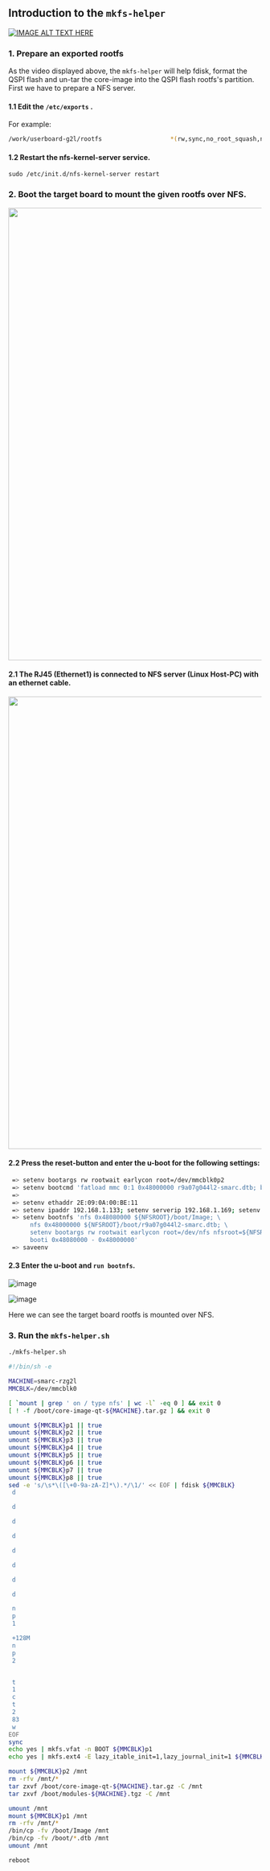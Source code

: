 ## Introduction to the `mkfs-helper`

[![IMAGE ALT TEXT HERE](https://img.youtube.com/vi/MMLUCpsnm1s/0.jpg)](https://www.youtube.com/watch?v=MMLUCpsnm1s)

### 1. Prepare an exported rootfs

As the video displayed above, the `mkfs-helper` will help fdisk, format the QSPI flash and un-tar the core-image into the QSPI flash rootfs's partition. First we have to prepare a NFS server. 

#### 1.1 Edit the `/etc/exports` . 

For example:

```bash
/work/userboard-g2l/rootfs                   *(rw,sync,no_root_squash,no_subtree_check)
```

#### 1.2 Restart the nfs-kernel-server service. 

```
sudo /etc/init.d/nfs-kernel-server restart
```

### 2. Boot the target board to mount the given rootfs over NFS. 

<img src="https://renesas.info/w/images/3/3d/smarc_series_carrier_board.png" width="900" />

#### 2.1 The RJ45 (Ethernet1) is connected to NFS server (Linux Host-PC) with an ethernet cable. 

<img src=https://user-images.githubusercontent.com/33512027/179653013-939cb544-fbb9-4eb5-84f8-f5494ac7d153.png width=900 />

#### 2.2 Press the reset-button and enter the u-boot for the following settings: 

```bash
 => setenv bootargs rw rootwait earlycon root=/dev/mmcblk0p2
 => setenv bootcmd 'fatload mmc 0:1 0x48000000 r9a07g044l2-smarc.dtb; booti 0x48080000 - 0x48000000'
 => 
 => setenv ethaddr 2E:09:0A:00:BE:11
 => setenv ipaddr 192.168.1.133; setenv serverip 192.168.1.169; setenv NFSROOT ${serverip}:/work/userboard-vlp/rootfs
 => setenv bootnfs 'nfs 0x48080000 ${NFSROOT}/boot/Image; \
      nfs 0x48000000 ${NFSROOT}/boot/r9a07g044l2-smarc.dtb; \
      setenv bootargs rw rootwait earlycon root=/dev/nfs nfsroot=${NFSROOT} ip=dhcp; \
      booti 0x48080000 - 0x48000000'
 => saveenv
```

#### 2.3 Enter the u-boot and `run bootnfs`. 

![image](https://user-images.githubusercontent.com/33512027/179456557-19bd2d5d-478c-439b-8dcb-1fc6fada55cb.png)

![image](https://user-images.githubusercontent.com/33512027/179456817-eaf23cc4-e119-42c4-993a-c51075c2660e.png)

Here we can see the target board rootfs is mounted over NFS. 

### 3. Run the `mkfs-helper.sh`

```bash
./mkfs-helper.sh
```

```bash
#!/bin/sh -e

MACHINE=smarc-rzg2l
MMCBLK=/dev/mmcblk0

[ `mount | grep ' on / type nfs' | wc -l` -eq 0 ] && exit 0
[ ! -f /boot/core-image-qt-${MACHINE}.tar.gz ] && exit 0

umount ${MMCBLK}p1 || true
umount ${MMCBLK}p2 || true
umount ${MMCBLK}p3 || true
umount ${MMCBLK}p4 || true
umount ${MMCBLK}p5 || true
umount ${MMCBLK}p6 || true
umount ${MMCBLK}p7 || true
umount ${MMCBLK}p8 || true
sed -e 's/\s*\([\+0-9a-zA-Z]*\).*/\1/' << EOF | fdisk ${MMCBLK}
 d

 d

 d

 d

 d

 d

 d

 d

 n
 p
 1

 +128M
 n
 p
 2


 t
 1
 c
 t
 2
 83
 w
EOF
sync
echo yes | mkfs.vfat -n BOOT ${MMCBLK}p1
echo yes | mkfs.ext4 -E lazy_itable_init=1,lazy_journal_init=1 ${MMCBLK}p2 -L rootfs -U 614e0000-0000-4b53-8000-1d28000054a9 -jDv

mount ${MMCBLK}p2 /mnt
rm -rfv /mnt/*
tar zxvf /boot/core-image-qt-${MACHINE}.tar.gz -C /mnt
tar zxvf /boot/modules-${MACHINE}.tgz -C /mnt

umount /mnt
mount ${MMCBLK}p1 /mnt
rm -rfv /mnt/*
/bin/cp -fv /boot/Image /mnt
/bin/cp -fv /boot/*.dtb /mnt
umount /mnt

reboot
```







